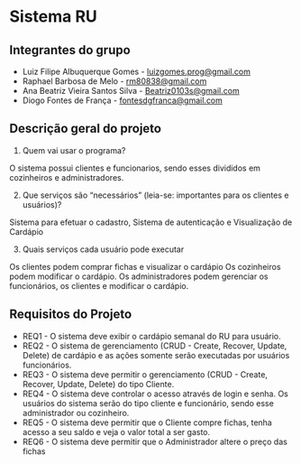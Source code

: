 # Sistema RU

## Integrantes do grupo

* Luiz Filipe Albuquerque Gomes - luizgomes.prog@gmail.com
* Raphael Barbosa de Melo - rm80838@gmail.com
* Ana Beatriz Vieira Santos Silva - Beatriz0103s@gmail.com
* Diogo Fontes de França - fontesdgfranca@gmail.com

## Descrição geral do projeto

1. Quem vai usar o programa?

  O sistema possui clientes e funcionarios, sendo esses divididos em cozinheiros e administradores.

2. Que serviços são “necessários” (leia-se: importantes para os clientes e usuários)?

  Sistema para efetuar o cadastro, Sistema de autenticação e Visualização de Cardápio

3. Quais serviços cada usuário pode executar

  Os clientes podem comprar fichas e visualizar o cardápio
  Os cozinheiros podem modificar o cardápio. 
  Os administradores podem gerenciar os funcionários, os clientes e modificar o cardápio.
  
## Requisitos do Projeto
* REQ1 - O sistema deve exibir o cardápio semanal do RU para usuário.
* REQ2 - O sistema de gerenciamento (CRUD - Create, Recover, Update, Delete) de cardápio e as ações somente serão executadas por usuários funcionários. 
* REQ3 - O sistema deve permitir o gerenciamento (CRUD - Create, Recover, Update, Delete) do tipo Cliente.
* REQ4 - O sistema deve controlar o acesso através de login e senha. Os usuários do sistema serão do tipo cliente e funcionário, sendo esse administrador ou cozinheiro.
* REQ5 - O sistema deve permitir que o Cliente compre fichas, tenha acesso a seu saldo e veja o valor total a ser gasto.
* REQ6 - O sistema deve permitir que o Administrador altere o preço das fichas

